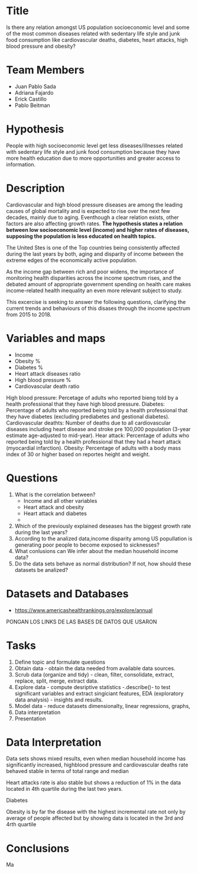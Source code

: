 # Title
Is there any relation amongst US population socioeconomic level and some of the most common diseases related with sedentary life style and junk food consumption like cardiovascular deaths, diabetes, heart attacks, high blood pressure and obesity?

# Team Members
- Juan Pablo Sada
- Adriana Fajardo
- Erick Castillo
- Pablo Beitman

# Hypothesis
People with high socioeconomic level get less diseases/illnesses related with sedentary life style and junk food consumption because they have more health education due to more opportunities and greater access to information. 

# Description
Cardiovascular and high blood pressure diseases are among the leading causes of global mortality and is expected to rise over the next few decades, mainly due to aging. Eventhough a clear relation exists, other factors are also affecting growth rates. **The hypothesis states a relation between low socioeconomic level (income) and higher rates of diseases, supposing the population is less educated on health topics.**  

The United Stes is one of the Top countries being consistently affected during the last years by both, aging and disparity of income between the extreme edges of the economically active population.

As the income gap between rich and poor widens, the importance of monitoring health disparities across the income spectrum rises, and the debated amount of appropriate government spending on health care makes income-related health inequality an even more relevant subject to study. 

This excercise is seeking to answer the following questions, clarifying the current trends and behaviours of this disases through the income spectrum from 2015 to 2018. 


# Variables and maps 
  - Income
  - Obesity %
  - Diabetes %
  - Heart attack diseases ratio
  - High blood pressure %
  - Cardiovascular death ratio
  
  
High blood pressure: Percetage of adults who reported bieng told by a health professional that they have high blood pressure.
Diabetes: Percentage of adults who reported being told by a health professional that they have diabetes (excluding prediabetes and gestional diabetes).
Cardiovascular deathts: Number of deaths due to all cardiovascular diseases including heart disease and stroke pre 100,000 population (3-year estimate age-adjusted to mid-year).
Hear attack: Percentage of adults who reported being told by a health professional that they had a heart attack (myocardial infarction).
Obesity: Percentage of adults with a body mass index of 30 or higher based on reportes height and weight.


# Questions
  1. What is the correlation between?
      - Income and all other variables
      - Heart attack and obesity
      - Heart attack and diabetes
      - 
  2. Which of the previously explained deseases has the biggest growth 	rate during the last years?
3. According to the analized data,income disparity among US popullation 	is generating poor people to become exposed to sicknesses?
  4. What conlusions can We infer about the median household income data?
  5. Do the data sets behave as normal distribution? If not, how should these datasets be analized?

# Datasets and Databases 
- https://www.americashealthrankings.org/explore/annual

PONGAN LOS LINKS DE LAS BASES DE DATOS QUE USARON


# Tasks 
1. Define topic and formulate questions
2. Obtain data - obtain the data needed from available data sources.
3. Scrub data (organize and tidy) - clean, filter, consolidate, extract, replace, split, merge, extract data.
4. Explore data - compute desriptive statistics -.describe()- to test significant variables and extract singiciant features, EDA (exploratory data analysis) - insights and results.
5. Model data - reduce datasets dimensionalty, linear regressions, graphs,
6. Data interpretation
7. Presentation

# Data Interpretation

Data sets shows mixed results, even when median household income has significantly increased, highblood pressure and cardiovascular deaths rate behaved stable in terms of total range and median

Heart attacks rate is also stable but shows a reduction of 1% in the data located in 4th quartile during the last two years.





Diabetes 

Obesity is by far the disease with the highest incremental rate not only by average of people affected but by showing data is located in the 3rd and 4rth quartile  


# Conclusions

Ma

